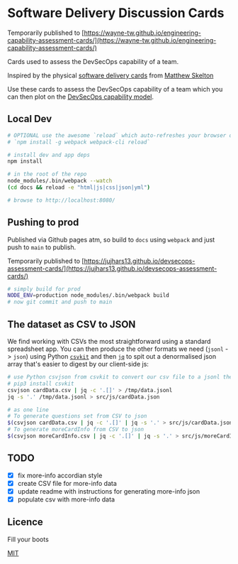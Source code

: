 # Software Delivery Discussion Cards

Temporarily published to [https://wayne-tw.github.io/engineering-capability-assessment-cards/](https://wayne-tw.github.io/engineering-capability-assessment-cards/)

Cards used to assess the DevSecOps capability of a team.

Inspired by the physical [software delivery cards](https://agilestationery.com/products/software-delivery-assessment-card-deck-by-matthew-skelton) from [Matthew Skelton](https://uk.linkedin.com/in/matthewskelton)

Use these cards to assess the DevSecOps capability of a team which you can then plot on the [DevSecOps capability model](https://devsecops.jujhar.com/).

## Local Dev

```bash
# OPTIONAL use the awesome `reload` which auto-refreshes your browser on change using websockets
# `npm install -g webpack webpack-cli reload`

# install dev and app deps
npm install

# in the root of the repo
node_modules/.bin/webpack --watch
(cd docs && reload -e "html|js|css|json|yml")

# browse to http://localhost:8080/
```

## Pushing to prod

Published via Github pages atm, so build to `docs` using `webpack` and just push to `main` to publish.

Temporarily published to [https://jujhars13.github.io/devsecops-assessment-cards/](https://jujhars13.github.io/devsecops-assessment-cards/)

```bash
# simply build for prod
NODE_ENV=production node_modules/.bin/webpack build
# now git commit and push to main
```

## The dataset as CSV to JSON

We find working with CSVs the most straightforward using a standard spreadsheet app.
You can then produce the other formats we need (`jsonl` -> `json`) using Python [`csvkit`](https://csvkit.readthedocs.io/en/latest/tutorial.html) and then [`jq`](https://stedolan.github.io/jq/) to spit out a denormalised json array that's easier to digest by our client-side js:

```bash
# use Python csvjson from csvkit to convert our csv file to a jsonl then to a json file
# pip3 install csvkit
csvjson cardData.csv | jq -c '.[]' > /tmp/data.jsonl
jq -s '.' /tmp/data.jsonl > src/js/cardData.json

# as one line
# To generate questions set from CSV to json
$(csvjson cardData.csv | jq -c '.[]' | jq -s '.' > src/js/cardData.json)
# To generate moreCardInfo from CSV to json
$(csvjson moreCardInfo.csv | jq -c '.[]' | jq -s '.' > src/js/moreCardInfo.json)
```

## TODO

- [x] fix more-info accordian style
- [x] create CSV file for more-info data
- [x] update readme with instructions for generating more-info json
- [x] populate csv with more-info data

## Licence

Fill your boots

[MIT](LICENSE)
